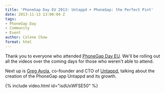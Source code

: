 ```yaml
---
title: 'PhoneGap Day EU 2013: Untappd + PhoneGap: the Perfect Pint'
date: 2013-11-13 13:00:04 Z
tags:
- PhoneGap Day
- Community
- Event
author: Colene Chow
format: html
---
```


Thank you to everyone who attended [PhoneGap Day EU](http://pgday.phonegap.com/eu2013). We'll be rolling out all the videos over the coming days for those who weren't able to attend.

Next up is [Greg Avola](http://twitter.com/gregavola), co-founder and CTO of [Untappd](http://untappd.com), talking about the creation of the PhoneGap app Untappd and its growth.

{% include video.html id="isdUxWFSE50" %}
